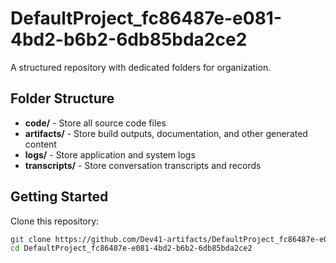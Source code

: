 # DefaultProject_fc86487e-e081-4bd2-b6b2-6db85bda2ce2
A structured repository with dedicated folders for organization.

## Folder Structure

- **code/** - Store all source code files
- **artifacts/** - Store build outputs, documentation, and other generated content
- **logs/** - Store application and system logs
- **transcripts/** - Store conversation transcripts and records

## Getting Started

Clone this repository:
```bash
git clone https://github.com/Dev41-artifacts/DefaultProject_fc86487e-e081-4bd2-b6b2-6db85bda2ce2
cd DefaultProject_fc86487e-e081-4bd2-b6b2-6db85bda2ce2
```
